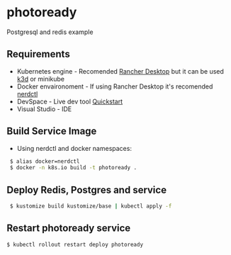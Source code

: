 # photoready
Postgresql and redis example

## Requirements
* Kubernetes engine - Recomended [Rancher Desktop](https://www.suse.com/c/rancher_blog/rancher-desktop-an-open-source-app-for-desktop-kubernetes-and-container-management/) but it can be used [k3d](https://k3d.io/v5.0.3/) or minikube
* Docker envaironoment - If using Rancher Desktop it's recomended [nerdctl](https://github.com/containerd/nerdctl)
* DevSpace - Live dev tool [Quickstart](https://github.com/loft-sh/devspace#quickstart)
* Visual Studio - IDE

## Build Service Image
* Using nerdctl and docker namespaces:
```bash
 $ alias docker=nerdctl
 $ docker -n k8s.io build -t photoready .
 ```

 ## Deploy Redis, Postgres and service
```bash
 $ kustomize build kustomize/base | kubectl apply -f
 ```
## Restart photoready service
```bash
$ kubectl rollout restart deploy photoready
```